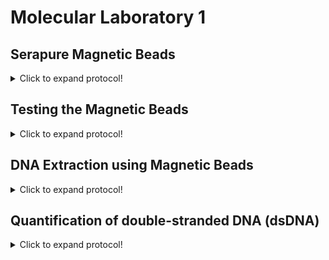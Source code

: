 # Molecular Laboratory 1

## Serapure Magnetic Beads

<details>
  <summary>Click to expand protocol!</summary>

  >Magnetic Beads are used for extracting genomic DNA, removing small unwanted nucleic acids (e.g. primers, adapaters), and size selection. Modified from B. Faircloth and T. Glenn protocol (UCLA, 2011). Original protocol by Rohland and Reich [2012](https://www.ncbi.nlm.nih.gov/pmc/articles/PMC3337438/).

**Materials**

* Sera-Mag Speedbeads
* PEG-8000
* 0.5 M EDTA, pH 8.0
* 1.0 M Tris, pH 8.0
* Tween 20
* 5.0 M NaCl
* Nuclease-free water
* Magnetic tube rack
* One 1.5 mL microcentifuge tube
* Two 50 mL conical (falcon) tubes

**Protocol**
1. In a 50 mL conical (falcon) tube using sterile solutions prepare the TE Buffer 
      * 500 uL 1 M Tris
      * 100 uL 0.5 M EDTA
      * Fill the tube up to the 50 mL line with nuclease-free water
>This will create 50 mL of TE Buffer (10 mM Tris-HCL, 1 mM EDTA)

2. Mix Sera-Mag Speedbeads thoroughly and transfer 1 mL to an empty 1.5 mL microcentrifuge tube. 

3. Place the 1.5 mL tube with Speebeads on the magnetic rack until beads are drawn to magnet (~5 minutes)

4. Remove supernatant with a P1000 pipetter and discard. Remove any remaining supernatant with a P100 or P200 pipetter. 

5. Add 1 mL of TE Buffer to the beads, remove from magnet, vortex (mix), and then return to the magenet rack. Allow beads to be drawn to magnent (~5 minutes).

6. Remove supernatant with a P1000 pipetter and discard. Remove any remaining supernatant with a P100 or P200 pipetter. 

7. Add 1 mL of TE Buffer to the beads, remove from magnet, vortex (mix), and then return to the magenet rack. Allow beads to be drawn to magnent (~5 minutes).

8. Remove supernatant with a P1000 pipetter and discard. Remove any remaining supernatant with a P100 or P200 pipetter. 

9. Add 1 mL of TE Buffer to the beads, remove from magnet, vortex (mix), and then place in a normal tube rack.
>This will clean and prepare the beads for incorporation into the final solution

10. Add 9 g PEG-8000 to a new, sterile 50 mL conical tube.

11. Add 10 mL 5 M NaCl to the conical tube.

12. Add 500 uL 1 M Tris-HCL to conical tube.

13. Add 100 uL 0.5 M EDTA to conical tube. 

14. Fill the tube up to ~49 mL with nuclease-free water. 

15. Place conical tube on a mixer (or mix by hand) for 3-5 minutes until the PEG-8000 goes into solution. 

16. Add 17.5 uL Tween 20 to conical and gently mix. 
>This will prepare the final solution for the beads.

17. Add the 1 mL Speedbead + TE buffer solution into the 50 mL conical tube. 

18. Fill conical tube up to the 50 mL mark with nuclease-free water (if necessary). Gently mix until entire solution is brown. 
>This is the final bead mixture for DNA extraction, cleaning, and size selection.

19. Wrap the 50 mL conical tube in aluminium foil to protect it from light. Store at 4 C. 

20. Aliquot the mixture into multiple 1.5 mL microcentrifuge tubes for convenient use and contamination avoidance. 
   
</details>

## Testing the Magnetic Beads

<details>
  <summary>Click to expand protocol!</summary>

> Before we use any of our precious samples, we want to be confident that the magenetic bead solution works. In this section we will use different amounts of Serapure beads to confirm we can control the size of DNA fragments retained after cleaning. 

**Materials**

* Agarose
* 1X TAE Buffer
* 100% Ethanol
* Nuclease-free water
* Scale
* Microwave
* Electrophoresis rig with power source
* DNA Ladder (for testing beads)
* Gel loading dye
* Gel stain (e.g. SYBR safe)
* Parafilm
* Magnetic rack
* 50 mL conical (falcon) tubes
* 1.5 mL microcentrifuge tubes
  
**Protocol**
1. Prepare a 1% TAE gel for electrophoresis. At the NHM, we can use a small gel casting frame which will require:
      * 0.75 g Agarose
      * 75 mL 1X TAE Buffer
      * 4 uL of SYBR safe or Gel Red DNA stain

2. Mix the Agarose and TAE Buffer in a glass flask. Microwave the flask until the the Agarose goes into solution (Don't let the flask boil over!)
  
3. Use hot pads to remove the flask from the microwave and allow to cool on the lab bench until you can safely touch the glass. Add the SYBR safe stain to the flask using a pipetter. Mix gently by hand.  

4. Carefully pour the solution into the casting tray and allow to solidify (usually ~20-30 mins)
>This will create the gel needed to test the beads

5. Prepare fresh aliquots of 70% Ethanol. This can be done using the 50 mL conical tubes. Fill the conical up to the 35 mL mark using 100% ethanol. Then fill to the 50 mL mark using sterile nuclease-free water.

6. Mix 3 uL of DNA Ladder with 17 uL of nuclease-free water in a 1.5 mL microcentrifuge tube. Repeat this five times so that you have six tubes with 20 uL of Ladder + water.

7. Add the following amounts of Serapure bead solution to the tubes:
    * Tube 1 - 60 uL (3.0X)
    * Tube 2 - 50 uL (2.5X)
    * Tube 3 - 40 uL (2.0X)
    * Tube 4 - 30 uL (1.5X)
    * Tube 5 - 20 uL (1.0X)
    * Tube 6 - 10 uL (0.5X)
  
>Follow the protocol below for each of the seven tubes. This can be done at the same time using a magnet rack that fits multiple tubes. 

8. After adding the Serapure beads incubate at room temperature for 5 mins.

9. Place 1.5 mL tube on magnet rack. Allow beads to seperate (~5 min)

10. Remove supernatant with a P1000 pipetter and discard. Remove any remaining supernatant with a P100 or P200 pipetter.

11. Add 500 uL of 70% ethanol and let stand for 1 min (Wash No. 1)

12. Remove supernatant as in Step 10.

13. Add 500 uL of 70% ethanol and let stand for 1 min (Wash No. 2)
  
14. Remove supernatant as in Step 10.
  
15. Allow beads to sit until there is no residual ethanol on the sides of the tube. This usually takes about 2-3 mins. 

16. Add 20 uL nuclease-free water to dried beads and resuspend the beads in solution by removing the tube from the magnet rack. This may require gently flicking the tube to get the beads back into solution. You may then need to centrifuge the tube to return the beads to the solution to the bottom of the tube. 

17. Place 1.5 mL tube on magnet rack. Allow beads to seperate (~5 min)
>The DNA in the ladder has now been through the entire cleaning process.  
  
18. Once the beads have migrated to the magnet and the solution is clear, remove 5 uL of solution and mix with 2 uL of Gel Loading Dye on a piece of Parafilm.

19. Load the 7 uL of Serapure-processed DNA Ladder + loading dye into your gel (which should now be placed in the Electrophoresis Rig) and run using the Power Source.   
  
>If the bead solution is effective we should see that small ladder fragments (<150 bp), were lost when using dilute concentrations of beads (e.g. 0.5X), but retained when using higher concentrations of beads (e.g. 3.0X).  
  
</details>

## DNA Extraction using Magnetic Beads

<details>
  <summary>Click to expand protocol!</summary>

>Here we will use Magnetic Beads to extract DNA. Protocol modified from M. Fujita (UTA, 2013). 

**Materials**

* Proteinase K
* 5.0 M NaCl
* 1.0 M Tris, pH 8.0
* 0.5 M EDTA, pH 8.0
* 20% SDS
* Agarose
* 1X TAE Buffer
* 100% Ethanol
* Nuclease-free water
* Magnetic rack
* 50 mL conical (falcon) tubes
* 1.5 mL microcentrifuge tubes
  
**Protocol**
1. Prepare Lysis Buffer for tissue digestion in a new, sterile 50 mL conical (falcon) tube.
  
2. Add 1 mL of 5.0 M NaCL to the empty conical tube.

3. Add 5 mL of 1.0 M Tris to the conical tube. 

4. Add 2.5 mL of 0.5 M EDTA to the conical tube.
  
5. Add 2.5 mL of 10% SDS to the conical tube.
  
6. Using sterile, nuclease-free water fill the conical tube up to the 50 mL line. 
>This will make a Lysis Buffer with the following concentrations: 100 mM NaCL, 100 mM Tris, 25 mM EDTA, 0.5% SDS. 
  
7. Place ~3 mg of tissue in a 1.5 mL microcentrifuge tube containing 100 uL Lysis Buffer and 5 uL of Proteinase K.
  
8. Incubate at 55 C for a few hours (or overnight if necessary). During the digestion phase, occasionally remove the 1.5 mL tube and vortex to agitate the dissolving tissue. Once the tissue is digested into solution, move onto Step 9. 
>At this point the cells have been lysed and the DNA is in solution with other macromolecules

9. Remove sample from incubator and allow to reach room temperature.   
  
10. Add 180 uL of Serapure bead solution to the digested tissue. Make sure the Serapure beads are resuspended and the solution is dark brown before adding it to the sample.
  
11. After adding the Serapure beads incubate at room temperature for 5 mins.

12. Place 1.5 mL tube on magnet rack. Allow beads to seperate (~5 min)

13. Remove supernatant with a P1000 pipetter and discard. Remove any remaining supernatant with a P100 or P200 pipetter.

14. Add 500 uL of 70% ethanol and let stand for 1 min (Wash No. 1)

15. Remove supernatant as in Step 13.

16. Add 500 uL of 70% ethanol and let stand for 1 min (Wash No. 2)
  
17. Remove supernatant as in Step 13.
  
18. Allow beads to sit until there is no residual ethanol on the sides of the tube. This usually takes about 2-3 mins.
  
19. While waiting for the final bead drying, let's make a solution 10 mM Tris (this will be used substantially to elute DNA throughout the course). In a 50 mL conical (falcon) tube mix the following:
  * 500 uL 1M TRIS
  * 49.5 mL nuclease-free water
>This is your DNA storage buffer
  
20. Add 200 uL 10 mM Tris to dried beads and resuspend the beads in solution by removing the tube from the magnet rack. This may require gently flicking the tube to get the beads back into solution. You may then need to centrifuge the tube to return the beads to the solution to the bottom of the tube. 

21. Place 1.5 mL tube on magnet rack. Allow beads to seperate (~5 min)
>The purified DNA is now in the supernatant.
  
22. Remove 200 uL extracted DNA and place in a new, sterile 1.5 mL microcentifuge tube. 
  
</details>
  
## Quantification of double-stranded DNA (dsDNA)  

<details>
  <summary>Click to expand protocol!</summary>

>Here we will quantify DNA extracts using a fluorometer. This is important because only double-stranded DNAs will be used in the NGS library preparations. 

**Materials**
  
* Extracted DNA from five samples  
* Qubit HS dsDNA reagent kit
  * HS Buffer
  * Fluorecent Dye
  * Size Standard 1
  * Size Standard 2
* Qubit fluorometer
* Crystal-clear Axygen microcentrifuge tubes

**Protocol**  
>This protocol is written for use with 1 uL of DNA extract. For samples that are likely to have very little dsDNA, it can be modified so that more template is used. 

1. First we need to make a Master Mix from the Qubit reagents. For each sample (+ the two size standards) we need to combine 1 uL of Dye with 199 uL of buffer. 
>In our case this means we add 7 uL of dye with 1393 uL of buffer

2. Add 190 uL of Master Mix to two Axygen tubes (these will be used for the Size Standard DNA).

3. Add 10 uL of Size Standard 1 to the first Axygen tube.
  
4. Add 10 uL of Size Standard 2 to the second Axygen tube. 
  
5. Add 199 uL of Master Mix to five Axygen tubes (these will be used for the sample DNA).
  
6. To each of the five sample tubes, add 1 uL of your DNA extract from each sample. 
>At this point, you should have seven tubes, each with 200 uL of liquid in them (two size standards and five samples). 

7. Vortex each of the tubes and then spin down using a lab bench mini-centrifuge. Allow to sit at room temperature for 5 mins. 
  
8. Turn on the Qubit fluorometer. Select the appropriate assay kit from the home menu. 
  
9. Follow the instructions for inserting the size standards. 
  
10. Once calibrated, conduct a reading on each of the DNA extract samples and note the concentrations (in ng/uL) 
>Note: In order to get the concentrations in ng/uL format, you may need to modify the units on the Qubit fluorometer. 
  
11. These concentrations will be used to determine how many uL of DNA extract we use for the start of our library preparation protocol in the next Molecular Laboratory [Unit 2](https://github.com/nhm-herpetology/museum-NGS-training/tree/main/Unit_02/Molecular_Lab). 

12. Discard the used Axygen tubes at the end of the laboratory session. 
  
</details>

